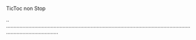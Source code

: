 TicToc non Stop

..
...............................................................................................................................................................